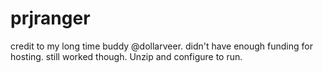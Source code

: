 # prjranger
credit to my long time buddy @dollarveer.
didn't have enough funding for hosting.
still worked though.
Unzip and configure to run.

